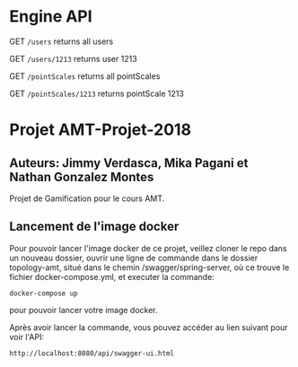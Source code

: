 # Engine API

GET `/users`  returns all users

GET `/users/1213` returns user 1213

GET `/pointScales`  returns all pointScales

GET `/pointScales/1213` returns pointScale 1213

# Projet AMT-Projet-2018

## Auteurs: Jimmy Verdasca, Mika Pagani et Nathan Gonzalez Montes

Projet de Gamification pour le cours AMT.

## Lancement de l'image docker

Pour pouvoir lancer l'image docker de ce projet, veillez cloner le repo dans un nouveau dossier, 
ouvrir une ligne de commande dans le dossier topology-amt, situé dans le chemin /swagger/spring-server, où ce trouve le fichier docker-compose.yml, et executer la commande:

```docker-compose up```

pour pouvoir lancer votre image docker.

Après avoir lancer la commande, vous pouvez accéder au lien suivant pour voir l'API:

```http://localhost:8080/api/swagger-ui.html```
